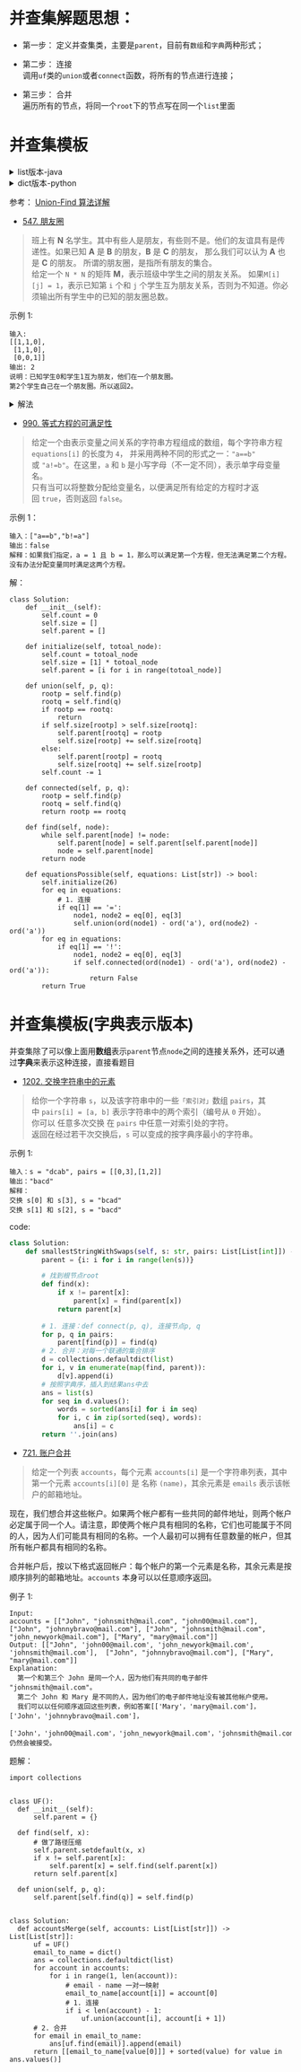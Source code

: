 # 并查集解题思想：
- 第一步： 定义并查集类，主要是`parent`，目前有`数组`和`字典`两种形式；     

- 第二步： 连接   
调用`uf`类的`union`或者`connect`函数，将所有的节点进行连接；  

- 第三步： 合并   
遍历所有的节点，将同一个`root`下的节点写在同一个`list`里面


# 并查集模板
<details>
    <summary>list版本-java</summary>
    
```java
class UF {
    // 连通分量个数
    private int count;
    // 存储一棵树
    private int[] parent;
    // 记录树的“重量”
    private int[] size;

    public UF(int n) {
        this.count = n;
        parent = new int[n];
        size = new int[n];
        for (int i = 0; i < n; i++) {
            parent[i] = i;
            size[i] = 1;
        }
    }
    
    public void union(int p, int q) {
        int rootP = find(p);
        int rootQ = find(q);
        if (rootP == rootQ)
            return;
        
        // 小树接到大树下面，较平衡
        if (size[rootP] > size[rootQ]) {
            parent[rootQ] = rootP;
            size[rootP] += size[rootQ];
        } else {
            parent[rootP] = rootQ;
            size[rootQ] += size[rootP];
        }
        count--;
    }

    public boolean connected(int p, int q) {
        int rootP = find(p);
        int rootQ = find(q);
        return rootP == rootQ;
    }

    private int find(int x) {
        while (parent[x] != x) {
            // 进行路径压缩
            parent[x] = parent[parent[x]];
            x = parent[x];
        }
        return x;
    }

    public int count() {
        return count;
    }
}
```
</details>

<details>
    <summary>dict版本-python</summary>
    
```python
class UF:
    def __init(self, n):
        self.count = n
        self.parent = {i: i for i in range(n)}
        self.size = {i: 1 for i in range(n)}

    def find(self, x):
        while x != self.parent[x]:
            self.parent[x] = self.parent[self.parent[x]]
            x = self.parent[x]
        return x

    def union(self, p, q):
        rootp, rootq = self.find(p), self.find(q)
        if rootp == rootq:
            return
        if self.size[p] < self.size[q]:
            self.parent[rootp] = rootq
            self.size[rootq] += self.size[rootp]
        else:
            self.parent[rootq] = rootp
            self.size[rootp] += self.size[rootq]
        self.count -= 1
    
    def connected(self, p, q):
        rootp = self.find(p)
        rootq = self.find(q)
        return rootp == rootq

    @property
    def count(self):
        return self.count
```
</details>


参考： [Union-Find 算法详解](https://leetcode-cn.com/problems/friend-circles/solution/union-find-suan-fa-xiang-jie-by-labuladong/)

- [547. 朋友圈](https://leetcode-cn.com/problems/friend-circles/)
> 班上有 **N** 名学生。其中有些人是朋友，有些则不是。他们的友谊具有是传递性。如果已知 **A** 是 **B** 的朋友，**B** 是 **C** 的朋友，
那么我们可以认为 **A** 也是 **C** 的朋友。
所谓的朋友圈，是指所有朋友的集合。       
给定一个 `N * N` 的矩阵 **M**，表示班级中学生之间的朋友关系。
如果`M[i][j] = 1`，表示已知第 `i` 个和 `j` 个学生互为朋友关系，否则为不知道。你必须输出所有学生中的已知的朋友圈总数。      

示例 1:
```shell
输入: 
[[1,1,0],
 [1,1,0],
 [0,0,1]]
输出: 2 
说明：已知学生0和学生1互为朋友，他们在一个朋友圈。
第2个学生自己在一个朋友圈。所以返回2。
```
<details>
	<summary>解法</summary>
	
```python
class Solution:

    def __init__(self):
        self.parent = dict()
        self.size = dict()
        self.count = 0

    def initialize(self, n):
        self.parent = {i: i for i in range(n)}
        self.size = {i : 1 for i in range(n)}
        self.count = n
    
    def find(self, x):
        while x != self.parent[x]:
            self.parent[x] = self.parent[self.parent[x]]
            x = self.parent[x]
        return x
    
    def union(self, p, q):
        rootp = self.find(p)
        rootq = self.find(q)
        if rootp == rootq:
            return
        # 路径压缩，size记录两颗树大小
        # 小的树接到大的树上，保持新树平衡
        if self.size[rootq] < self.size[rootp]:
            self.parent[rootq] = rootp
            self.size[rootp] += self.size[rootq]
        else:
            self.parent[rootp] = rootq
            self.size[rootq] += self.size[rootp]
        # 两颗树连接后，树的总数减1
        self.count -= 1

    def findCircleNum(self, M: List[List[int]]) -> int:
        n = len(M)
        self.initialize(n)
        for i in range(n):
            # 只需要遍历对角线（不含对角线）右边的一半
            for j in range(i + 1, n):
                if M[i][j] == 1:
                    self.union(i, j)
        return self.count
```
</details>

- [990. 等式方程的可满足性](https://leetcode-cn.com/problems/satisfiability-of-equality-equations/)
> 给定一个由表示变量之间关系的字符串方程组成的数组，每个字符串方程 `equations[i]` 的长度为 `4`，
并采用两种不同的形式之一：`"a==b"` 或 `"a!=b"`。在这里，`a` 和 `b` 是小写字母（不一定不同），表示单字母变量名。       
只有当可以将整数分配给变量名，以便满足所有给定的方程时才返回 `true`，否则返回 `false`。 

示例 1：
```
输入：["a==b","b!=a"]
输出：false
解释：如果我们指定，a = 1 且 b = 1，那么可以满足第一个方程，但无法满足第二个方程。没有办法分配变量同时满足这两个方程。
```

解：
```python3
class Solution:
    def __init__(self):
        self.count = 0
        self.size = []
        self.parent = []
    
    def initialize(self, totoal_node):
        self.count = totoal_node
        self.size = [1] * totoal_node
        self.parent = [i for i in range(totoal_node)]
    
    def union(self, p, q):
        rootp = self.find(p)
        rootq = self.find(q)
        if rootp == rootq:
            return
        if self.size[rootp] > self.size[rootq]:
            self.parent[rootq] = rootp
            self.size[rootp] += self.size[rootq]
        else:
            self.parent[rootp] = rootq
            self.size[rootq] += self.size[rootp]
        self.count -= 1
    
    def connected(self, p, q):
        rootp = self.find(p)
        rootq = self.find(q)
        return rootp == rootq
    
    def find(self, node):
        while self.parent[node] != node:
            self.parent[node] = self.parent[self.parent[node]]
            node = self.parent[node]
        return node

    def equationsPossible(self, equations: List[str]) -> bool:
        self.initialize(26)
        for eq in equations:
            # 1. 连接
            if eq[1] == '=':
                node1, node2 = eq[0], eq[3]
                self.union(ord(node1) - ord('a'), ord(node2) - ord('a'))
        for eq in equations:
            if eq[1] == '!':
                node1, node2 = eq[0], eq[3]
                if self.connected(ord(node1) - ord('a'), ord(node2) - ord('a')):
                    return False
        return True
```

# 并查集模板(字典表示版本)
并查集除了可以像上面用**数组**表示`parent`节点`node`之间的连接关系外，还可以通过**字典**来表示这种连接，直接看题目
- [1202. 交换字符串中的元素](https://leetcode-cn.com/problems/smallest-string-with-swaps/)
> 给你一个字符串 `s`，以及该字符串中的一些`「索引对」`数组 `pairs`，其中 `pairs[i] = [a, b]` 表示字符串中的两个索引（编号从 `0` 开始）。     
你可以 任意多次交换 在 `pairs` 中任意一对索引处的字符。           
返回在经过若干次交换后，`s` 可以变成的按字典序最小的字符串。

示例 1:
```
输入：s = "dcab", pairs = [[0,3],[1,2]]
输出："bacd"
解释： 
交换 s[0] 和 s[3], s = "bcad"
交换 s[1] 和 s[2], s = "bacd"
```

code:
```python
class Solution:
    def smallestStringWithSwaps(self, s: str, pairs: List[List[int]]) -> str:
        parent = {i: i for i in range(len(s))}

        # 找到根节点root
        def find(x):
            if x != parent[x]:
                parent[x] = find(parent[x])
            return parent[x]
        
        # 1. 连接：def connect(p, q), 连接节点p, q
        for p, q in pairs:
            parent[find(p)] = find(q)
        # 2. 合并：对每一个联通的集合排序
        d = collections.defaultdict(list)
        for i, v in enumerate(map(find, parent)):
            d[v].append(i)
        # 按照字典序，插入到结果ans中去
        ans = list(s)
        for seq in d.values():
            words = sorted(ans[i] for i in seq)
            for i, c in zip(sorted(seq), words):
                ans[i] = c
        return ''.join(ans)
```

- [721. 账户合并](https://leetcode-cn.com/problems/accounts-merge/)
> 给定一个列表 `accounts`，每个元素 `accounts[i]` 是一个字符串列表，其中第一个元素 `accounts[i][0]` 是 名称 `(name)`，其余元素是 `emails` 表示该帐户的邮箱地址。

现在，我们想合并这些帐户。如果两个帐户都有一些共同的邮件地址，则两个帐户必定属于同一个人。请注意，即使两个帐户具有相同的名称，它们也可能属于不同的人，因为人们可能具有相同的名称。一个人最初可以拥有任意数量的帐户，但其所有帐户都具有相同的名称。

合并帐户后，按以下格式返回帐户：每个帐户的第一个元素是名称，其余元素是按顺序排列的邮箱地址。`accounts` 本身可以以任意顺序返回。

例子 1:
```
Input: 
accounts = [["John", "johnsmith@mail.com", "john00@mail.com"], ["John", "johnnybravo@mail.com"], ["John", "johnsmith@mail.com", "john_newyork@mail.com"], ["Mary", "mary@mail.com"]]
Output: [["John", 'john00@mail.com', 'john_newyork@mail.com', 'johnsmith@mail.com'],  ["John", "johnnybravo@mail.com"], ["Mary", "mary@mail.com"]]
Explanation: 
  第一个和第三个 John 是同一个人，因为他们有共同的电子邮件 "johnsmith@mail.com"。 
  第二个 John 和 Mary 是不同的人，因为他们的电子邮件地址没有被其他帐户使用。
  我们可以以任何顺序返回这些列表，例如答案[['Mary'，'mary@mail.com']，['John'，'johnnybravo@mail.com']，
  ['John'，'john00@mail.com'，'john_newyork@mail.com'，'johnsmith@mail.com']]仍然会被接受。
  ```
  
  题解：
  ```python3
  import collections


class UF():
    def __init__(self):
        self.parent = {}
    
    def find(self, x):
        # 做了路径压缩
        self.parent.setdefault(x, x)
        if x != self.parent[x]:
            self.parent[x] = self.find(self.parent[x])
        return self.parent[x]
    
    def union(self, p, q):
        self.parent[self.find(q)] = self.find(p)


class Solution:
    def accountsMerge(self, accounts: List[List[str]]) -> List[List[str]]:
        uf = UF()
        email_to_name = dict()
        ans = collections.defaultdict(list)
        for account in accounts:
            for i in range(1, len(account)):
                # email - name 一对一映射
                email_to_name[account[i]] = account[0]
                # 1. 连接
                if i < len(account) - 1:
                    uf.union(account[i], account[i + 1])
        # 2. 合并
        for email in email_to_name:
            ans[uf.find(email)].append(email)
        return [[email_to_name[value[0]]] + sorted(value) for value in ans.values()]
  ```
